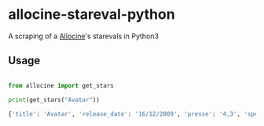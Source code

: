 # allocine-stareval-python
A scraping of a [Allocine](https://www.allocine.fr/)'s starevals in Python3

## Usage

```python

from allocine import get_stars

print(get_stars("Avatar"))

```
```sh
{'title': 'Avatar', 'release_date': '16/12/2009', 'presse': '4,3', 'spectateurs': '4,3'}
```

